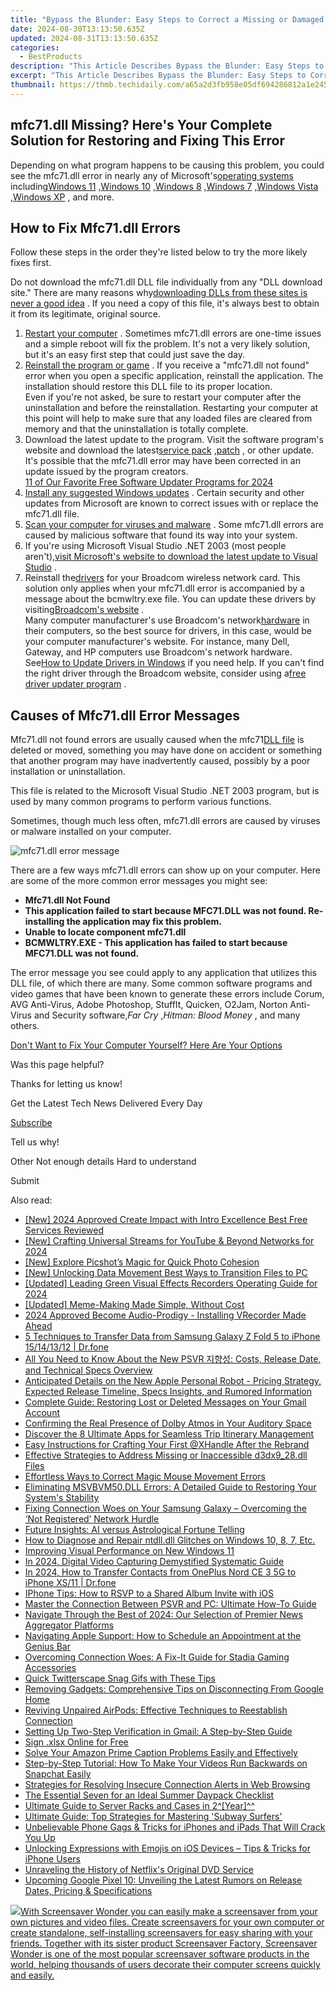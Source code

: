 ```yaml
---
title: "Bypass the Blunder: Easy Steps to Correct a Missing or Damaged Core.dll File"
date: 2024-08-30T13:13:50.635Z
updated: 2024-08-31T13:13:50.635Z
categories:
  - BestProducts
description: "This Article Describes Bypass the Blunder: Easy Steps to Correct a Missing or Damaged Core.dll File"
excerpt: "This Article Describes Bypass the Blunder: Easy Steps to Correct a Missing or Damaged Core.dll File"
thumbnail: https://thmb.techidaily.com/a65a2d3fb958e05df694286812a1e2454a9d6c6ff463421241eb49561be7ce4c.jpg
---
```


## mfc71.dll Missing? Here's Your Complete Solution for Restoring and Fixing This Error
 Depending on what program happens to be causing this problem, you could see the mfc71.dll error in nearly any of Microsoft's[operating systems](https://www.lifewire.com/operating-systems-2625912) including[Windows 11](https://www.lifewire.com/windows-11-5188930) ,[Windows 10](https://www.lifewire.com/windows-10-2626217) ,[Windows 8](https://www.lifewire.com/windows-8-2626235) ,[Windows 7](https://www.lifewire.com/windows-7-2626265) ,[Windows Vista](https://www.lifewire.com/windows-vista-2626311) ,[Windows XP](https://www.lifewire.com/windows-xp-2626354) , and more.  

## How to Fix Mfc71.dll Errors

 Follow these steps in the order they're listed below to try the more likely fixes first.

 Do not download the mfc71.dll DLL file individually from any "DLL download site." There are many reasons why[downloading DLLs from these sites is never a good idea](https://www.lifewire.com/important-reasons-not-to-download-dll-files-2624455) . If you need a copy of this file, it's always best to obtain it from its legitimate, original source.

1. [Restart your computer](https://www.lifewire.com/how-to-reboot-a-computer-2624568) . Sometimes mfc71.dll errors are one-time issues and a simple reboot will fix the problem. It's not a very likely solution, but it's an easy first step that could just save the day.
2. [Reinstall the program or game](https://www.lifewire.com/what-is-the-proper-way-to-reinstall-a-software-program-2624478) . If you receive a "mfc71.dll not found" error when you open a specific application, reinstall the application. The installation should restore this DLL file to its proper location.  
 Even if you're not asked, be sure to restart your computer after the uninstallation and before the reinstallation. Restarting your computer at this point will help to make sure that any loaded files are cleared from memory and that the uninstallation is totally complete.
3. Download the latest update to the program. Visit the software program's website and download the latest[service pack](https://www.lifewire.com/what-is-a-service-pack-2626010) ,[patch](https://www.lifewire.com/what-is-a-patch-2625960) , or other update. It's possible that the mfc71.dll error may have been corrected in an update issued by the program creators.  
[11 of Our Favorite Free Software Updater Programs for 2024](https://www.lifewire.com/free-software-updater-programs-2625200)
4. [Install any suggested Windows updates](https://www.lifewire.com/how-to-check-for-install-windows-updates-2624596) . Certain security and other updates from Microsoft are known to correct issues with or replace the mfc71.dll file.
5. [Scan your computer for viruses and malware](https://www.lifewire.com/properly-scan-your-computer-for-viruses-and-other-malware-2624526) . Some mfc71.dll errors are caused by malicious software that found its way into your system.
6. If you're using Microsoft Visual Studio .NET 2003 (most people aren't),[visit Microsoft's website to download the latest update to Visual Studio](https://learn.microsoft.com/en-us/visualstudio/install/update-visual-studio) .
7. Reinstall the[drivers](https://www.lifewire.com/what-is-a-device-driver-2625796) for your Broadcom wireless network card. This solution only applies when your mfc71.dll error is accompanied by a message about the bcmwltry.exe file. You can update these drivers by visiting[Broadcom's website](https://www.broadcom.com/support/download-search?pf=Ethernet+Controllers) .  
 Many computer manufacturer's use Broadcom's network[hardware](https://www.lifewire.com/computer-hardware-2625895) in their computers, so the best source for drivers, in this case, would be your computer manufacturer's website. For instance, many Dell, Gateway, and HP computers use Broadcom's network hardware.  
 See[How to Update Drivers in Windows](https://www.lifewire.com/how-to-update-drivers-in-windows-2619214) if you need help. If you can't find the right driver through the Broadcom website, consider using a[free driver updater program](https://www.lifewire.com/free-driver-updater-tools-2619206) .

## Causes of Mfc71.dll Error Messages

 Mfc71.dll not found errors are usually caused when the mfc71[DLL file](https://www.lifewire.com/what-is-a-dll-file-2625852) is deleted or moved, something you may have done on accident or something that another program may have inadvertently caused, possibly by a poor installation or uninstallation.

 This file is related to the Microsoft Visual Studio .NET 2003 program, but is used by many common programs to perform various functions.

 Sometimes, though much less often, mfc71.dll errors are caused by viruses or malware installed on your computer.

![mfc71.dll error message](https://www.lifewire.com/thmb/O12oLchxDLDIlvoxifWHt_O9j10=/1500x0/filters:no_upscale():max_bytes(150000):strip_icc():format(webp)/mfc71-dll-error-message-59b2ada4d963ac00116c1b84.png)

 There are a few ways mfc71.dll errors can show up on your computer. Here are some of the more common error messages you might see:

* **Mfc71.dll Not Found**
* **This application failed to start because MFC71.DLL was not found. Re-installing the application may fix this problem.**
* **Unable to locate component mfc71.dll**
* **BCMWLTRY.EXE - This application has failed to start because MFC71.DLL was not found.**

 The error message you see could apply to any application that utilizes this DLL file, of which there are many. Some common software programs and video games that have been known to generate these errors include Corum, AVG Anti-Virus, Adobe Photoshop, StuffIt, Quicken, O2Jam, Norton Anti-Virus and Security software,_Far Cry_ ,_Hitman: Blood Money_ , and many others.

[Don't Want to Fix Your Computer Yourself? Here Are Your Options](https://www.lifewire.com/how-do-i-get-my-computer-fixed-2625167)

Was this page helpful?

Thanks for letting us know!

 Get the Latest Tech News Delivered Every Day

[Subscribe](https://www.lifewire.com/#)

Tell us why!

 Other  Not enough details  Hard to understand

 Submit

<ins class="adsbygoogle"
     style="display:block"
     data-ad-format="autorelaxed"
     data-ad-client="ca-pub-7571918770474297"
     data-ad-slot="1223367746"></ins>



<ins class="adsbygoogle"
     style="display:block"
     data-ad-client="ca-pub-7571918770474297"
     data-ad-slot="8358498916"
     data-ad-format="auto"
     data-full-width-responsive="true"></ins>

<span class="atpl-alsoreadstyle">Also read:</span>
<div><ul>
<li><a href="https://facebook-video-share.techidaily.com/new-2024-approved-create-impact-with-intro-excellence-best-free-services-reviewed/"><u>[New] 2024 Approved  Create Impact with Intro Excellence  Best Free Services Reviewed</u></a></li>
<li><a href="https://facebook-video-footage.techidaily.com/new-crafting-universal-streams-for-youtube-and-beyond-networks-for-2024/"><u>[New] Crafting Universal Streams for YouTube & Beyond Networks for 2024</u></a></li>
<li><a href="https://some-techniques.techidaily.com/new-explore-picshots-magic-for-quick-photo-cohesion/"><u>[New] Explore Picshot’s Magic for Quick Photo Cohesion</u></a></li>
<li><a href="https://some-skills.techidaily.com/new-unlocking-data-movement-best-ways-to-transition-files-to-pc/"><u>[New] Unlocking Data Movement  Best Ways to Transition Files to PC</u></a></li>
<li><a href="https://visual-screen-recording.techidaily.com/updated-leading-green-visual-effects-recorders-operating-guide-for-2024/"><u>[Updated] Leading Green Visual Effects Recorders  Operating Guide for 2024</u></a></li>
<li><a href="https://extra-support.techidaily.com/updated-meme-making-made-simple-without-cost/"><u>[Updated] Meme-Making Made Simple, Without Cost</u></a></li>
<li><a href="https://screen-recording.techidaily.com/2024-approved-become-audio-prodigy-installing-vrecorder-made-ahead/"><u>2024 Approved  Become Audio-Prodigy - Installing VRecorder Made Ahead</u></a></li>
<li><a href="https://blog-min.techidaily.com/5-techniques-to-transfer-data-from-samsung-galaxy-z-fold-5-to-iphone-15141312-drfone-by-drfone-transfer-from-android-transfer-from-android/"><u>5 Techniques to Transfer Data from Samsung Galaxy Z Fold 5 to iPhone 15/14/13/12 | Dr.fone</u></a></li>
<li><a href="https://techno-recovery.techidaily.com/all-you-need-to-know-about-the-new-psvr-costs-release-date-and-technical-specs-overview/"><u>All You Need to Know About the New PSVR 지향성: Costs, Release Date, and Technical Specs Overview</u></a></li>
<li><a href="https://techno-recovery.techidaily.com/anticipated-details-on-the-new-apple-personal-robot-pricing-strategy-expected-release-timeline-specs-insights-and-rumored-information/"><u>Anticipated Details on the New Apple Personal Robot - Pricing Strategy, Expected Release Timeline, Specs Insights, and Rumored Information</u></a></li>
<li><a href="https://techno-recovery.techidaily.com/complete-guide-restoring-lost-or-deleted-messages-on-your-gmail-account/"><u>Complete Guide: Restoring Lost or Deleted Messages on Your Gmail Account</u></a></li>
<li><a href="https://techno-recovery.techidaily.com/confirming-the-real-presence-of-dolby-atmos-in-your-auditory-space/"><u>Confirming the Real Presence of Dolby Atmos in Your Auditory Space</u></a></li>
<li><a href="https://techno-recovery.techidaily.com/discover-the-8-ultimate-apps-for-seamless-trip-itinerary-management/"><u>Discover the 8 Ultimate Apps for Seamless Trip Itinerary Management</u></a></li>
<li><a href="https://techno-recovery.techidaily.com/easy-instructions-for-crafting-your-first-xhandle-after-the-rebrand/"><u>Easy Instructions for Crafting Your First @XHandle After the Rebrand</u></a></li>
<li><a href="https://techno-recovery.techidaily.com/effective-strategies-to-address-missing-or-inaccessible-d3dx928dll-files/"><u>Effective Strategies to Address Missing or Inaccessible d3dx9_28.dll Files</u></a></li>
<li><a href="https://techno-recovery.techidaily.com/effortless-ways-to-correct-magic-mouse-movement-errors/"><u>Effortless Ways to Correct Magic Mouse Movement Errors</u></a></li>
<li><a href="https://techno-recovery.techidaily.com/eliminating-msvbvm50dll-errors-a-detailed-guide-to-restoring-your-systems-stability/"><u>Eliminating MSVBVM50.DLL Errors: A Detailed Guide to Restoring Your System's Stability</u></a></li>
<li><a href="https://techno-recovery.techidaily.com/fixing-connection-woes-on-your-samsung-galaxy-overcoming-the-not-registered-network-hurdle/"><u>Fixing Connection Woes on Your Samsung Galaxy – Overcoming the ‘Not Registered’ Network Hurdle</u></a></li>
<li><a href="https://tech-savvy.techidaily.com/future-insights-ai-versus-astrological-fortune-telling/"><u>Future Insights: AI versus Astrological Fortune Telling</u></a></li>
<li><a href="https://techno-recovery.techidaily.com/how-to-diagnose-and-repair-ntdlldll-glitches-on-windows-10-8-7-etc/"><u>How to Diagnose and Repair ntdll.dll Glitches on Windows 10, 8, 7, Etc.</u></a></li>
<li><a href="https://data-wizards.techidaily.com/improving-visual-performance-on-new-windows-11/"><u>Improving Visual Performance on New Windows 11</u></a></li>
<li><a href="https://screen-video-capture.techidaily.com/in-2024-digital-video-capturing-demystified-systematic-guide/"><u>In 2024, Digital Video Capturing Demystified  Systematic Guide</u></a></li>
<li><a href="https://android-transfer.techidaily.com/in-2024-how-to-transfer-contacts-from-oneplus-nord-ce-3-5g-to-iphone-xs11-drfone-by-drfone-transfer-from-android-transfer-from-android/"><u>In 2024, How to Transfer Contacts from OnePlus Nord CE 3 5G to iPhone XS/11 | Dr.fone</u></a></li>
<li><a href="https://techno-recovery.techidaily.com/iphone-tips-how-to-rsvp-to-a-shared-album-invite-with-ios/"><u>IPhone Tips: How to RSVP to a Shared Album Invite with iOS</u></a></li>
<li><a href="https://techno-recovery.techidaily.com/master-the-connection-between-psvr-and-pc-ultimate-how-to-guide/"><u>Master the Connection Between PSVR and PC: Ultimate How-To Guide</u></a></li>
<li><a href="https://techno-recovery.techidaily.com/navigate-through-the-best-of-2024-our-selection-of-premier-news-aggregator-platforms/"><u>Navigate Through the Best of 2024: Our Selection of Premier News Aggregator Platforms</u></a></li>
<li><a href="https://techno-recovery.techidaily.com/navigating-apple-support-how-to-schedule-an-appointment-at-the-genius-bar/"><u>Navigating Apple Support: How to Schedule an Appointment at the Genius Bar</u></a></li>
<li><a href="https://techno-recovery.techidaily.com/overcoming-connection-woes-a-fix-it-guide-for-stadia-gaming-accessories/"><u>Overcoming Connection Woes: A Fix-It Guide for Stadia Gaming Accessories</u></a></li>
<li><a href="https://twitter-clips.techidaily.com/quick-twitterscape-snag-gifs-with-these-tips/"><u>Quick Twitterscape  Snag Gifs with These Tips</u></a></li>
<li><a href="https://techno-recovery.techidaily.com/removing-gadgets-comprehensive-tips-on-disconnecting-from-google-home/"><u>Removing Gadgets: Comprehensive Tips on Disconnecting From Google Home</u></a></li>
<li><a href="https://techno-recovery.techidaily.com/reviving-unpaired-airpods-effective-techniques-to-reestablish-connection/"><u>Reviving Unpaired AirPods: Effective Techniques to Reestablish Connection</u></a></li>
<li><a href="https://techno-recovery.techidaily.com/setting-up-two-step-verification-in-gmail-a-step-by-step-guide/"><u>Setting Up Two-Step Verification in Gmail: A Step-by-Step Guide</u></a></li>
<li><a href="https://techidaily.com/sign-xlsx-online-for-free-by-ldigisigner-sign-a-excel-sign-a-excel/"><u>Sign .xlsx Online for Free</u></a></li>
<li><a href="https://techno-recovery.techidaily.com/solve-your-amazon-prime-caption-problems-easily-and-effectively/"><u>Solve Your Amazon Prime Caption Problems Easily and Effectively</u></a></li>
<li><a href="https://techno-recovery.techidaily.com/step-by-step-tutorial-how-to-make-your-videos-run-backwards-on-snapchat-easily/"><u>Step-by-Step Tutorial: How To Make Your Videos Run Backwards on Snapchat Easily</u></a></li>
<li><a href="https://techno-recovery.techidaily.com/strategies-for-resolving-insecure-connection-alerts-in-web-browsing/"><u>Strategies for Resolving Insecure Connection Alerts in Web Browsing</u></a></li>
<li><a href="https://techno-recovery.techidaily.com/the-essential-seven-for-an-ideal-summer-daypack-checklist/"><u>The Essential Seven for an Ideal Summer Daypack Checklist</u></a></li>
<li><a href="https://techno-recovery.techidaily.com/ultimate-guide-to-server-racks-and-cases-in-2year/"><u>Ultimate Guide to Server Racks and Cases in 2^[Year]^^</u></a></li>
<li><a href="https://techno-recovery.techidaily.com/ultimate-guide-top-strategies-for-mastering-subway-surfers/"><u>Ultimate Guide: Top Strategies for Mastering 'Subway Surfers'</u></a></li>
<li><a href="https://techno-recovery.techidaily.com/unbelievable-phone-gags-and-tricks-for-iphones-and-ipads-that-will-crack-you-up/"><u>Unbelievable Phone Gags & Tricks for iPhones and iPads That Will Crack You Up</u></a></li>
<li><a href="https://techno-recovery.techidaily.com/unlocking-expressions-with-emojis-on-ios-devices-tips-and-tricks-for-iphone-users/"><u>Unlocking Expressions with Emojis on iOS Devices – Tips & Tricks for iPhone Users</u></a></li>
<li><a href="https://techno-recovery.techidaily.com/unraveling-the-history-of-netflixs-original-dvd-service/"><u>Unraveling the History of Netflix's Original DVD Service</u></a></li>
<li><a href="https://techno-recovery.techidaily.com/upcoming-google-pixel-10-unveiling-the-latest-rumors-on-release-dates-pricing-and-specifications/"><u>Upcoming Google Pixel 10: Unveiling the Latest Rumors on Release Dates, Pricing & Specifications</u></a></li>
</ul></div>

<!-- affiliate ads begin -->
<a href="https://secure.2checkout.com/order/checkout.php?PRODS=195080&QTY=1&AFFILIATE=108875&CART=1"><img src="https://www.blumentals.net/scrwonder/images/screensaver-software.png" border="0">With Screensaver Wonder you can easily make a screensaver from your own pictures and video files. Create screensavers for your own computer or create standalone, self-installing screensavers for easy sharing with your friends. Together with its sister product Screensaver Factory, Screensaver Wonder is one of the most popular screensaver software products in the world, helping thousands of users decorate their computer screens quickly and easily.</a>
<!-- affiliate ads end -->
